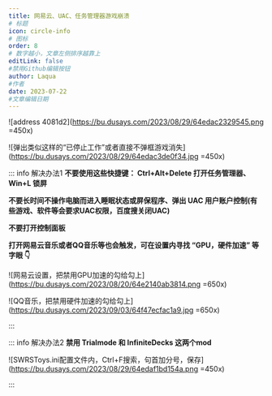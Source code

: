 ```yaml
---
title: 网易云、UAC、任务管理器游戏崩溃
# 标题
icon: circle-info
# 图标
order: 8
# 数字越小，文章左侧排序越靠上
editLink: false
#禁用Github编辑按钮
author: Laqua
#作者
date: 2023-07-22
#文章编辑日期
---
```


![address 4081d2](https://bu.dusays.com/2023/08/29/64edac2329545.png =450x)

![弹出类似这样的“已停止工作”或者直接不弹框游戏消失](https://bu.dusays.com/2023/08/29/64edac3de0f34.jpg =450x)


::: info 解决办法1
**不要使用这些快捷键： Ctrl+Alt+Delete 打开任务管理器、Win+L 锁屏**

**不要长时间不操作电脑而进入睡眠状态或屏保程序、弹出 UAC 用户账户控制(有些游戏、软件等会要求UAC权限，百度搜关闭UAC)**

**不要打开控制面板**

**打开网易云音乐或者QQ音乐等也会触发，可在设置内寻找 “GPU，硬件加速” 等字眼 👇**

![网易云设置，把禁用GPU加速的勾给勾上](https://bu.dusays.com/2023/08/20/64e2140ab3814.png =650x)

![QQ音乐，把禁用硬件加速的勾给勾上](https://bu.dusays.com/2023/09/03/64f47ecfac1a9.jpg =650x)

:::

::: info 解决办法2
**禁用 Trialmode 和 InfiniteDecks 这两个mod**

![SWRSToys.ini配置文件内，Ctrl+F搜索，句首加分号，保存](https://bu.dusays.com/2023/08/29/64edaf1bd154a.png =450x)

:::